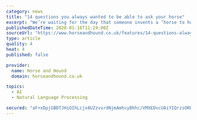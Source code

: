 ```yaml
---
category: news
title: "14 questions you always wanted to be able to ask your horse"
excerpt: "We’re waiting for the day that someone invents a ‘horse to human’ translation machine — and we know exactly what we’re going to ask. 1. Just exactly what is so scary about rustling leaves? We’ve just passed two tractors, a barking dog ..."
publishedDateTime: 2020-01-16T11:24:00Z
sourceUrl: "https://www.horseandhound.co.uk/features/14-questions-always-wanted-able-ask-horse-704882"
type: article
quality: 4
heat: 4
published: false

provider:
  name: Horse and Hound
  domain: horseandhound.co.uk

topics:
  - AI
  - Natural Language Processing

secured: "aF+xDpjGBDTJHiOIhLcjx8UZzvxrdNjmAmhcyBhhc/VMXEDvcUAiYIQrzsORQv3q+nLy09Unvz44sxi3a1NuVXAFoEAsM9PBuyPARH/aIE+1ozs307pX6UbDBvmjv6ewtLoCq1RGZ8SyyMztr3KWqlQmtGARFUUrJBzuVlT77efaoa7TT3xo+aXYYW0akwJU5BNc/r2glIOxDjDrGIuN1RvkiM2iJ3J2hnG48JHkJz1Whp1IA6ajts9PTNiyIfKf2EdLzZyacRQIjikbBr1mY7ioRetaK83ZWNm8cMqqqMTKCoUubfX7hFhnRSzgr+tBg5ViqIyOg69wN8Ptra8L0x/p8j/EYaCpFQVStSrhuo5YyoO+OFMR75gUq5FyVWYLbtUVRxY3WFYBATLbe8xt58cFt/FsJh0jeZ83nHD2Z7vwMHtZUO0FaUx7P/FWX5DXn2GSeaA/cFiktA0snZFViw==;z7N3f5NppXxnCTf4XmGqOA=="
---
```


